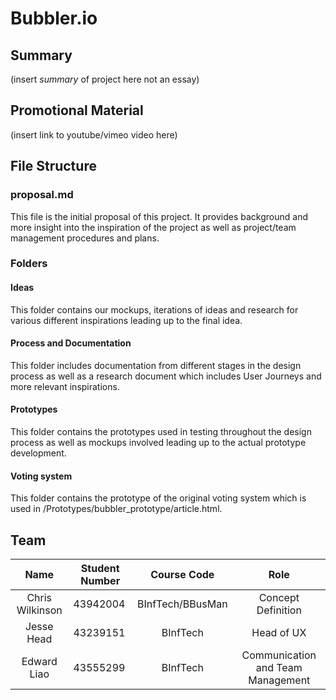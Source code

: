 # Bubbler.io

## Summary
(insert _summary_ of project here not an essay)

## Promotional Material
(insert link to youtube/vimeo video here)

## File Structure
### proposal.md
This file is the initial proposal of this project. It provides background and more insight into the inspiration of the project as well as project/team management procedures and plans.
### Folders

#### Ideas
This folder contains our mockups, iterations of ideas and research for various different inspirations leading up to the final idea. 

#### Process and Documentation
This folder includes documentation from different stages in the design process as well as a research document which includes User Journeys and more relevant inspirations.

#### Prototypes
This folder contains the prototypes used in testing throughout the design process as well as mockups involved leading up to the actual prototype development.

#### Voting system
This folder contains the prototype of the original voting system which is used in /Prototypes/bubbler_prototype/article.html. 

## Team
Name | Student Number | Course Code | Role 
:---:|---| :---: | :---:
Chris Wilkinson | 43942004 | BInfTech/BBusMan | Concept Definition
Jesse Head | 43239151 | BInfTech | Head of UX
Edward Liao | 43555299	| BInfTech | Communication and Team Management
